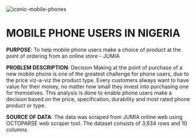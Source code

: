 ![iconic-mobile-phones](https://user-images.githubusercontent.com/97951021/157193838-22cef142-ee6b-42a7-96b5-f198f064e47f.jpg)
# MOBILE PHONE USERS IN NIGERIA
**PURPOSE**: To help mobile phone users make a choice of product at the point of ordering from an online store - JUMIA

**PROBLEM DESCRIPTION**: Decision Making at the point of purchase of a new mobile phone is one of the greatest challenge for phone users, due to the price viz-a-viz the product type. Every customers always want to have value for their money, no matter how small they invest into purchasing one for themselves. This analysis is done to enable phone users make a decision based on the price, specification, durability and most rated phone product or type. 

**SOURCE OF DATA**: The data was scraped from JUMIA online web using OCTOPARSE web scraper tool. The dataset consists of 3,634 rows and 10 columns
